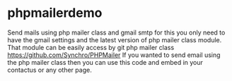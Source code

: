 # phpmailerdemo
Send mails using php mailer class and gmail smtp for this you only need to have the gmail settings and the latest version of php mailer class module.
That module can be easily access by git php mailer class https://github.com/Synchro/PHPMailer
If you wanted to send email using the php mailer class then you can use this code and embed in your contactus or any other page.
